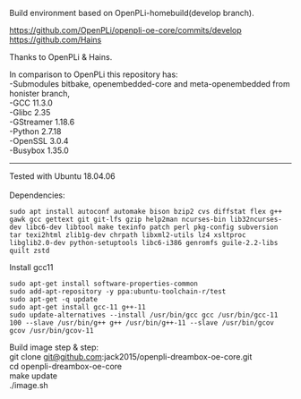 Build environment based on OpenPLi-homebuild(develop branch).

https://github.com/OpenPLi/openpli-oe-core/commits/develop <br>
https://github.com/Hains

Thanks to OpenPLi & Hains.

In comparison to OpenPLi this repository has:<br>
-Submodules bitbake, openembedded-core and meta-openembedded from honister branch,<br>
-GCC 11.3.0<br>
-Glibc 2.35<br>
-GStreamer 1.18.6<br>
-Python 2.7.18<br>
-OpenSSL 3.0.4<br>
-Busybox 1.35.0<br>

******************************************************

Tested with Ubuntu 18.04.06<br><br>
Dependencies:
```
sudo apt install autoconf automake bison bzip2 cvs diffstat flex g++ gawk gcc gettext git git-lfs gzip help2man ncurses-bin lib32ncurses-dev libc6-dev libtool make texinfo patch perl pkg-config subversion tar texi2html zlib1g-dev chrpath libxml2-utils lz4 xsltproc libglib2.0-dev python-setuptools libc6-i386 genromfs guile-2.2-libs quilt zstd
```

Install gcc11
```
sudo apt-get install software-properties-common
sudo add-apt-repository -y ppa:ubuntu-toolchain-r/test
sudo apt-get -q update
sudo apt-get install gcc-11 g++-11
sudo update-alternatives --install /usr/bin/gcc gcc /usr/bin/gcc-11 100 --slave /usr/bin/g++ g++ /usr/bin/g++-11 --slave /usr/bin/gcov gcov /usr/bin/gcov-11
```

Build image step & step:<br>
git clone git@github.com:jack2015/openpli-dreambox-oe-core.git<br>
cd openpli-dreambox-oe-core<br>
make update<br>
./image.sh

